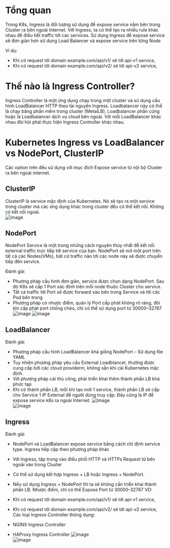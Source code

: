 # Tổng quan
Trong K8s, Ingress là đối tượng sử dụng để expose service nằm bên trong Cluster ra bên ngoài Internet. Với Ingress, ta có thể tạo ra nhiều rule khác nhau để điều tiết traffic tới các services. Sử dụng Ingress để expose service sẽ đơn giản hơn sử dụng Load Balancer và expose service trên từng Node  

Ví dụ:  

- Khi có request tới domain example.com/api/v1/ sẽ tới api-v1 service,
- Khi có request tới domain example.com/api/v2/ sẽ tới api-v2 service,
# Thế nào là Ingress Controller?
Ingress Controller là một ứng dụng chạy trong một cluster và sử dụng cấu hình LoadBalancer HTTP theo tài nguyên Ingress. Loadbalancer này có thể là chạy bằng phần mềm trong cluster (MetalLB), Loadbalancer phần cứng hoặc là Loadbalancer dịch vụ cloud bên ngoài. Với mỗi LoadBalancer khác nhau đòi hỏi phải thực hiện Ingress Controller khác nhau.  
# Kubernetes Ingress vs LoadBalancer vs NodePort, ClusterIP
Các option trên đều sử dụng với mục đích Expose service từ nội bộ Cluster ra bên ngoài internet.  
## ClusterIP
ClusterIP là service mặc định của Kubernetes. Nó sẽ tạo ra một service trong cluster mà các ứng dụng khác trong cluster đều có thể kết nối. Không có kết nối ngoài.  
![image](https://github.com/HuyPham01/docs/assets/96679595/46b33c08-2e4e-43ab-b291-ee4a40ea5bc2)

## NodePort
NodePort Service là một trong những cách nguyên thủy nhất đễ kết nối external traffic trực tiếp tới service của bạn. NodePort sẽ mở một port trên tất cả các Nodes(VMs), băt cứ traffic nào tới các node này sẽ được chuyển tiếp đến service.  

Đánh giá:  

- Phương pháp cấu hình đơn giản, service được chọn dạng NodePort. Sau đó K8s sẽ cấp 1 Port xác định trên mỗi node thuộc Cluster cho service.
- Tất cả traffic tới Port sẽ được forward vào bên trong Service và tới các Pod bên trong
- Phương pháp có nhược điểm, quản lý Port cấp phát không rõ ràng, đôi khi cấp phát port chồng chéo, chỉ có thể sử dụng port từ 30000–32767
![image](https://github.com/HuyPham01/docs/assets/96679595/228595d4-25ed-48f0-b30a-53f21a361ba6)
![image](https://github.com/HuyPham01/docs/assets/96679595/0c9ac75f-0956-42f8-8f39-5ce7eaba5846)

## LoadBalancer
Đánh giá:

- Phương pháp cấu hình LoadBalancer khá giống NodePort – Sử dụng file YAML
- Tuy nhiên phương pháp yêu cầu External Loadblancer, thường được cung cấp bởi các cloud providerm, không sẵn khi cài Kubernetes mặc định.
- Với phương pháp cài thủ công, phải triển khai thêm thành phần LB khá phức tạp
- Khi có thành phần LB, mỗi khi tạo mới 1 service, thành phần LB sẽ cấp cho Service 1 IP External để người dùng truy cập. Đây cũng là IP để expose service k8s ra ngoài Internet.
![image](https://github.com/HuyPham01/docs/assets/96679595/9369353c-4a7a-4e39-9ae5-733960127699)  
![image](https://github.com/HuyPham01/docs/assets/96679595/0685b92c-3b1f-4fbb-9d76-10ce7ec478ad)

## Ingress
Đánh giá:

- NodePort và LoadBalancer expose service bằng cách chỉ định service type. Ingress tiếp cập theo phương pháp khác
- Với Ingress, tập trung vào điều phối HTTP và HTTPs Request từ bên ngoài vào trong Cluster
- Có thể sử dụng kết hợp Ingress + LB hoặc Ingress + NodePort.
- Nếu sử dụng Ingress + NodePort thì ta sẽ không cần triển khai thành phần LB. Nhược điểm, chỉ có thể Expose Port từ 30000-32767
VD:  

- Khi có request tới domain example.com/api/v1/ sẽ tới api-v1 service,
- Khi có request tới domain example.com/api/v2/ sẽ tới api-v2 service,
Các loại Ingress Controller thông dụng:

- NGINX Ingress Controller
- HAProxy Ingress Controller
![image](https://github.com/HuyPham01/docs/assets/96679595/fb3e9df4-ec04-466d-a492-be2403bfa828)  
![image](https://github.com/HuyPham01/docs/assets/96679595/a6d6bbe5-3048-4da1-955c-69f7cdeab224)




